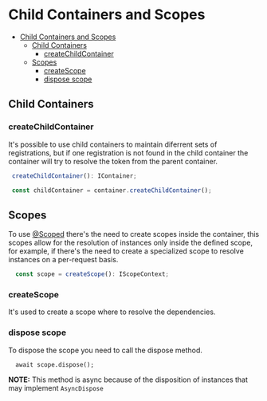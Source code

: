 # Child Containers and Scopes

- [Child Containers and Scopes](#child-containers-and-scopes)
  - [Child Containers](#child-containers)
    - [createChildContainer](#createchildcontainer)
  - [Scopes](#scopes)
    - [createScope](#createscope)
    - [dispose scope](#dispose-scope)

## Child Containers

### createChildContainer

It's possible to use child containers to maintain diferrent sets of registrations, but if one registration is not found in the child container the container will try to resolve the token from the parent container.

```typescript
 createChildContainer(): IContainer;

 const childContainer = container.createChildContainer();
```

## Scopes

To use [@Scoped](02-decorators.md##scoped) there's the need to create scopes inside the container, this scopes allow for the resolution of instances only inside the defined scope, for example, if there's the need to create a specialized scope to resolve instances on a per-request basis.

```typescript
  const scope = createScope(): IScopeContext;
```

### createScope

It's used to create a scope where to resolve the dependencies.

### dispose scope

To dispose the scope you need to call the dispose method.

```typescipt
  await scope.dispose();
```

**NOTE:** This method is async because of the disposition of instances that may implement `AsyncDispose`
